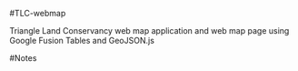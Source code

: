 #TLC-webmap

Triangle Land Conservancy web map application and web map page using Google Fusion Tables and GeoJSON.js

#Notes

